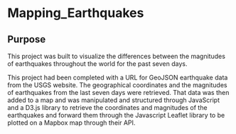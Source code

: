 # Mapping_Earthquakes

## Purpose

This project was built to visualize the differences between the magnitudes of earthquakes throughout the world for the past seven days.

This project had been completed with a URL for GeoJSON earthquake data from the USGS website. The geographical coordinates and the magnitudes of earthquakes from the last seven days were retrieved. That data was then added to a map and was manipulated and structured through JavaScript and a D3.js library to retrieve the coordinates and magnitudes of the earthquakes and forward them through the  Javascript Leaflet library to be plotted on a Mapbox map through their API.
